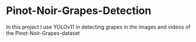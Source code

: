 # Pinot-Noir-Grapes-Detection

In this project I use YOLOv11 in detecting grapes in the images and videos of the Pinot-Noir-Grapes-dataset
